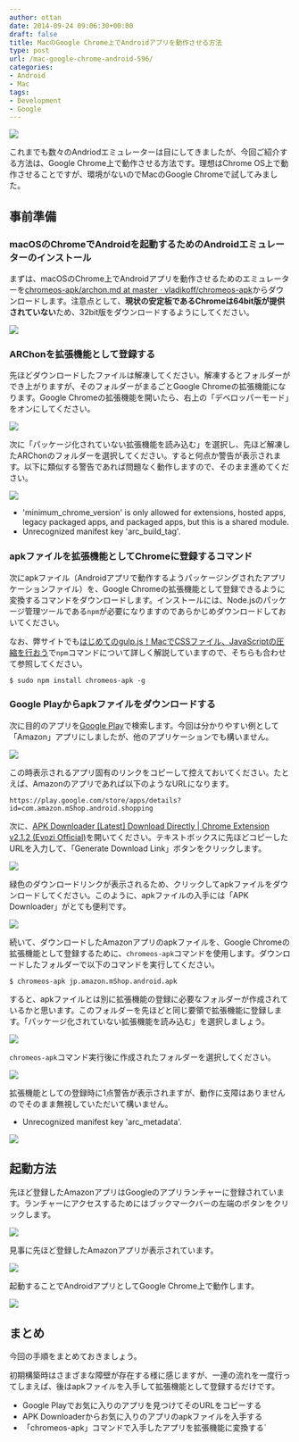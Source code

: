 ```yaml
---
author: ottan
date: 2014-09-24 09:06:30+00:00
draft: false
title: MacのGoogle Chrome上でAndroidアプリを動作させる方法
type: post
url: /mac-google-chrome-android-596/
categories:
- Android
- Mac
tags:
- Development
- Google
---
```


![](/images/2014/09/140924-5422890c10545.jpg)






これまでも数々のAndriodエミュレーターは目にしてきましたが、今回ご紹介する方法は、Google Chrome上で動作させる方法です。理想はChrome OS上で動作させることですが、環境がないのでMacのGoogle Chromeで試してみました。





## 事前準備





### macOSのChromeでAndroidを起動するためのAndroidエミュレーターのインストール





まずは、macOSのChrome上でAndroidアプリを動作させるためのエミュレーターを[chromeos-apk/archon.md at master · vladikoff/chromeos-apk](https://github.com/vladikoff/chromeos-apk/blob/master/archon.md)からダウンロードします。注意点として、**現状の安定板であるChromeは64bit版が提供されていない**ため、32bit版をダウンロードするようにしてください。





![](/images/2014/09/140924-542288f09f4fb.png)






### ARChonを拡張機能として登録する





先ほどダウンロードしたファイルは解凍してください。解凍するとフォルダーができ上がりますが、そのフォルダーがまるごとGoogle Chromeの拡張機能になります。Google Chromeの拡張機能を開いたら、右上の「デベロッパーモード」をオンにしてください。





![](/images/2014/09/140924-542288f9e6df0.png)






次に「パッケージ化されていない拡張機能を読み込む」を選択し、先ほど解凍したARChonのフォルダーを選択してください。すると何点か警告が表示されます。以下に類似する警告であれば問題なく動作しますので、そのまま進めてください。





![](/images/2014/09/140924-542288fb3468f.png)







  * 'minimum_chrome_version' is only allowed for extensions, hosted apps, legacy packaged apps, and packaged apps, but this is a shared module.
  * Unrecognized manifest key 'arc_build_tag'.




### apkファイルを拡張機能としてChromeに登録するコマンド





次にapkファイル（Androidアプリで動作するようパッケージングされたアプリケーションファイル）を、Google Chromeの拡張機能として登録できるように変換するコマンドをダウンロードします。インストールには、Node.jsのパッケージ管理ツールである`npm`が必要になりますのであらかじめダウンロードしておいてください。





なお、弊サイトでも[はじめてのgulp.js！MacでCSSファイル、JavaScriptの圧縮を行おう](https://ottan.xyz/gulp-css-sass-268/)で`npm`コマンドについて詳しく解説していますので、そちらも合わせて参照してください。




    
    $ sudo npm install chromeos-apk -g





### Google Playからapkファイルをダウンロードする





次に目的のアプリを[Google Play](https://play.google.com/store?hl=ja)で検索します。今回は分かりやすい例として「Amazon」アプリにしましたが、他のアプリケーションでも構いません。





![](/images/2014/09/140924-542288f297fd8.png)






この時表示されるアプリ固有のリンクをコピーして控えておいてください。たとえば、Amazonのアプリであれば以下のようなURLになります。




    
    https://play.google.com/store/apps/details?id=com.amazon.mShop.android.shopping





次に、[APK Downloader [Latest] Download Directly | Chrome Extension v2.1.2 (Evozi Official)](http://apps.evozi.com/apk-downloader/)を開いてください。テキストボックスに先ほどコピーしたURLを入力して、「Generate Download Link」ボタンをクリックします。





![](/images/2014/09/140924-542288fca99a0.png)






緑色のダウンロードリンクが表示されるため、クリックしてapkファイルをダウンロードしてください。このように、apkファイルの入手には「APK Downloader」がとても便利です。





![](/images/2014/09/140924-542288fe57d1f.png)






続いて、ダウンロードしたAmazonアプリのapkファイルを、Google Chromeの拡張機能として登録するために、`chromeos-apk`コマンドを使用します。ダウンロードしたフォルダーで以下のコマンドを実行してください。




    
    $ chromeos-apk jp.amazon.mShop.android.apk





すると、apkファイルとは別に拡張機能の登録に必要なフォルダーが作成されているかと思います。このフォルダーを先ほどと同じ要領で拡張機能に登録します。「パッケージ化されていない拡張機能を読み込む」を選択しましょう。





![](/images/2014/09/140924-542289004ecb0.png)






`chromeos-apk`コマンド実行後に作成されたフォルダーを選択してください。





![](/images/2014/09/140924-5422890181937.png)






拡張機能としての登録時に1点警告が表示されますが、動作に支障はありませんのでそのまま無視していただいて構いません。






  * Unrecognized manifest key 'arc_metadata'.




![](/images/2014/09/140924-542289034aa6f.png)







## 起動方法





先ほど登録したAmazonアプリはGoogleのアプリランチャーに登録されています。ランチャーにアクセスするためにはブックマークバーの左端のボタンをクリックします。





![](/images/2014/09/140924-5422890b46c55.png)






見事に先ほど登録したAmazonアプリが表示されています。





![](/images/2014/09/140924-542289057fa2d.png)






起動することでAndroidアプリとしてGoogle Chrome上で動作します。





![](/images/2014/09/140924-542289082e19e.png)






## まとめ





今回の手順をまとめておきましょう。





初期構築時はさまざまな障壁が存在する様に感じますが、一連の流れを一度行ってしまえば、後はapkファイルを入手して拡張機能として登録するだけです。






  * Google Playでお気に入りのアプリを見つけてそのURLをコピーする
  * APK Downloaderからお気に入りのアプリのapkファイルを入手する
  * 「chromeos-apk」コマンドで入手したアプリを拡張機能に変換する`

